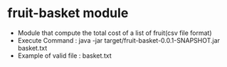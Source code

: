 # fruit-basket module
* Module that compute the total cost of a list of fruit(csv file format)
* Execute Command : java -jar target/fruit-basket-0.0.1-SNAPSHOT.jar basket.txt
* Example of valid file : basket.txt